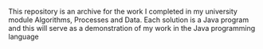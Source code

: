 This repository is an archive for the work I completed in my university module Algorithms, Processes and Data. Each solution is a Java program and this will serve as a demonstration of my work in the Java programming language
